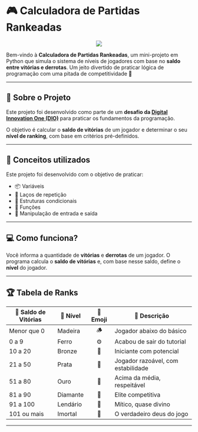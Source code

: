 # 🎮 Calculadora de Partidas Rankeadas

<p align="center">
  <img src="https://github.com/user-attachments/assets/cd3098f1-026e-4ee2-a173-094d483514e6" />
</p>

Bem-vindo à **Calculadora de Partidas Rankeadas**, um mini-projeto em Python que simula o sistema de níveis de jogadores com base no **saldo entre vitórias e derrotas**. Um jeito divertido de praticar lógica de programação com uma pitada de competitividade 🎯

---

## 📜 Sobre o Projeto

Este projeto foi desenvolvido como parte de um **desafio da [Digital Innovation One (DIO)](https://www.dio.me/)** para praticar os fundamentos da programação.

O objetivo é calcular o **saldo de vitórias** de um jogador e determinar o seu **nível de ranking**, com base em critérios pré-definidos.

---

## 🧠 Conceitos utilizados

Este projeto foi desenvolvido com o objetivo de praticar:

- 📦 Variáveis
- 🔁 Laços de repetição
- 🔎 Estruturas condicionais
- 🧩 Funções
- 💬 Manipulação de entrada e saída

---

## 💻 Como funciona?

Você informa a quantidade de **vitórias** e **derrotas** de um jogador. O programa calcula o **saldo de vitórias** e, com base nesse saldo, define o **nível** do jogador.

---

## 🏆 Tabela de Ranks

| 🧮 Saldo de Vitórias     | 🧗 Nível     | 🎯 Emoji | 📝 Descrição                            |
|-------------------------|-------------|:--------:|----------------------------------------|
| Menor que 0             | Madeira     | 🪵       | Jogador abaixo do básico               |
| 0 a 9                   | Ferro       | ⚙️       | Acabou de sair do tutorial             |
| 10 a 20                 | Bronze      | 🥉       | Iniciante com potencial                |
| 21 a 50                 | Prata       | 🥈       | Jogador razoável, com estabilidade     |
| 51 a 80                 | Ouro        | 🥇       | Acima da média, respeitável            |
| 81 a 90                 | Diamante    | 💎       | Elite competitiva                      |
| 91 a 100                | Lendário    | 🧙       | Mítico, quase divino                   |
| 101 ou mais             | Imortal     | 🐉       | O verdadeiro deus do jogo              |

---
 
